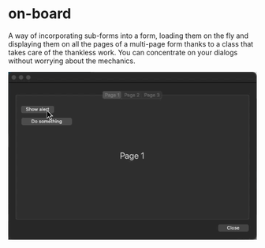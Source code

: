 # on-board

A way of incorporating sub-forms into a form, loading them on the fly and displaying them on all the pages of a multi-page form thanks to a class that takes care of the thankless work. You can concentrate on your dialogs without worrying about the mechanics.

![preview](onBoard.gif)
